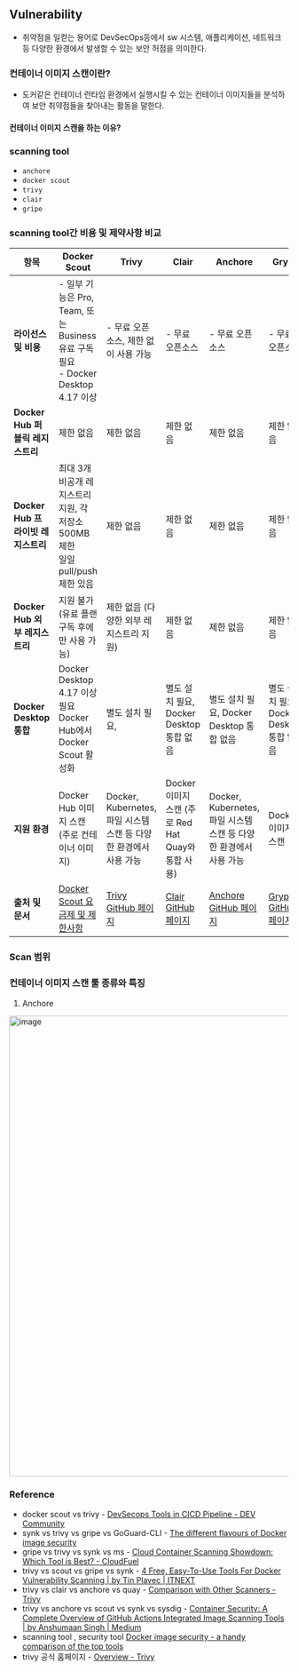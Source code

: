 ## Vulnerability
- 취약점을 일컫는 용어로 DevSecOps등에서 sw 시스템, 애플리케이션, 네트워크 등 다양한 환경에서 발생할 수 있는 보안 허점을 의미한다.

### 컨테이너 이미지 스캔이란?
- 도커같은 컨테이너 런타임 환경에서 실행시킬 수 있는 컨테이너 이미지들을 분석하여 보안 취약점들을 찾아내는 활동을 말한다.

#### 컨테이너 이미지 스캔을 하는 이유?

### scanning tool 
- `anchore`
- `docker scout`
- `trivy`
- `clair`
- `gripe`

### scanning tool간 비용 및 제약사항 비교

| 항목                        | **Docker Scout**                                                          | **Trivy**                                                 | **Clair**                                         | **Anchore**                                                     | **Grype**                                            | **Syft**                                           | **Snyk**                         |
| ------------------------- | ------------------------------------------------------------------------- | --------------------------------------------------------- | ------------------------------------------------- | --------------------------------------------------------------- | ---------------------------------------------------- | -------------------------------------------------- | -------------------------------- |
| **라이선스 및 비용**             | - 일부 기능은 Pro, Team, 또는 Business 유료 구독 필요  <br>- Docker Desktop 4.17 이상    | - 무료 오픈소스, 제한 없이 사용 가능                                    | - 무료 오픈소스                                         | - 무료 오픈소스                                                       | - 무료 오픈소스                                            | - 무료 오픈소스                                          | - 일부 기능은 유료                      |
| **Docker Hub 퍼블릭 레지스트리**  | 제한 없음                                                                     | 제한 없음                                                     | 제한 없음                                             | 제한 없음                                                           | 제한 없음                                                | 제한 없음                                              | 제한 없음                            |
| **Docker Hub 프라이빗 레지스트리** | 최대 3개 비공개 레지스트리 지원, 각 저장소 500MB 제한  <br>일일 pull/push 제한 있음                | 제한 없음                                                     | 제한 없음                                             | 제한 없음                                                           | 제한 없음                                                | 제한 없음                                              | 제한 없음                            |
| **Docker Hub 외부 레지스트리**   | 지원 불가 (유료 플랜 구독 후에만 사용 가능)                                                | 제한 없음 (다양한 외부 레지스트리 지원)                                   | 제한 없음                                             | 제한 없음                                                           | 제한 없음                                                | 제한 없음                                              | 제한 없음                            |
| **Docker Desktop 통합**     | Docker Desktop 4.17 이상 필요  <br>Docker Hub에서 Docker Scout 활성화              | 별도 설치 필요,                                                 | 별도 설치 필요, Docker Desktop 통합 없음                    | 별도 설치 필요, Docker Desktop 통합 없음                                  | 별도 설치 필요, Docker Desktop 통합 없음                       | 별도 설치 필요, Docker Desktop 통합 없음                     | 별도 설치 필요, Docker Desktop 통합 없음   |
| **지원 환경**                 | Docker Hub 이미지 스캔 (주로 컨테이너 이미지)                                           | Docker, Kubernetes, 파일 시스템 스캔 등 다양한 환경에서 사용 가능            | Docker 이미지 스캔 (주로 Red Hat Quay와 통합 사용)            | Docker, Kubernetes, 파일 시스템 스캔 등 다양한 환경에서 사용 가능                  | Docker 이미지 스캔                                        | Docker 이미지 스캔 및 SBOM 생성                            | Docker 이미지 스캔 및 다양한 환경에서 사용 가능   |
| **출처 및 문서**               | [Docker Scout 요금제 및 제한사항](https://docs.docker.com/billing/scout-billing/) | [Trivy GitHub 페이지](https://github.com/aquasecurity/trivy) | [Clair GitHub 페이지](https://github.com/quay/clair) | [Anchore GitHub 페이지](https://github.com/anchore/anchore-engine) | [Grype GitHub 페이지](https://github.com/anchore/grype) | [Syft GitHub 페이지](https://github.com/anchore/syft) | [Snyk 공식 웹사이트](https://snyk.io/) |

### Scan 범위

### 컨테이너 이미지 스캔 툴 종류와 특징

1. Anchore
<img width="830" alt="image" src="https://user-images.githubusercontent.com/98382954/217847641-2dddb21e-be07-4485-b629-e580817bd0a5.png">

### Reference
- docker scout vs trivy - [DevSecops Tools in CICD Pipeline - DEV Community](https://dev.to/akhil_mittal/devsecops-tools-in-cicd-pipeline-375p)
- synk vs trivy vs gripe vs GoGuard-CLI - [The different flavours of Docker image security](https://www.coguard.io/post/docker-security-snyk-grype-trivy-coguard)
- gripe vs trivy vs synk vs ms - [Cloud Container Scanning Showdown: Which Tool is Best? - CloudFuel](https://cloudfuel.eu/blog/cloud-container-scanning-showdown-which-tool-is-best/)
- trivy vs scout vs gripe vs synk - [4 Free, Easy-To-Use Tools For Docker Vulnerability Scanning | by Tin Plavec | ITNEXT](https://itnext.io/4-free-easy-to-use-tools-for-docker-vulnerability-scanning-bb73342c0faa)
- trivy vs clair vs anchore vs quay - [Comparison with Other Scanners - Trivy](https://aquasecurity.github.io/trivy/v0.17.2/comparison/)
- trivy vs anchore vs  scout vs synk vs sysdig - [Container Security: A Complete Overview of GitHub Actions Integrated Image Scanning Tools | by Anshumaan Singh | Medium](https://medium.com/@anshumaansingh10jan/container-security-a-complete-overview-of-github-actions-integrated-image-scanning-tools-832e6406ec23)
- scanning tool , security tool [Docker image security - a handy comparison of the top tools](https://10clouds.com/blog/devops/docker-image-security-a-handy-comparison-of-the-top-tools/)
- trivy 공식 홈페이지 - [Overview - Trivy](https://aquasecurity.github.io/trivy/v0.57/docs/)